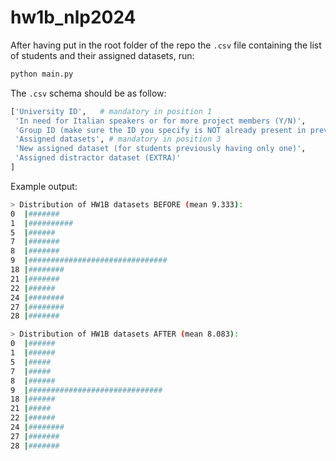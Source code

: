 # hw1b_nlp2024

After having put in the root folder of the repo the `.csv` file containing the list of students and their assigned datasets, run:

```bash
python main.py
```

The `.csv` schema should be as follow:
```python
['University ID',   # mandatory in position 1
 'In need for Italian speakers or for more project members (Y/N)',
 'Group ID (make sure the ID you specify is NOT already present in previous rows, unless the student belongs to the same group!)',
 'Assigned datasets', # mandatory in position 3
 'New assigned dataset (for students previously having only one)',
 'Assigned distractor dataset (EXTRA)'
]
```

Example output:
```bash
> Distribution of HW1B datasets BEFORE (mean 9.333):
0  |#######
1  |##########
5  |######
7  |#######
8  |#######
9  |###############################
18 |########
21 |#######
22 |######
24 |########
27 |########
28 |#######

> Distribution of HW1B datasets AFTER (mean 8.083):
0  |######
1  |######
5  |#####
7  |#####
8  |######
9  |##############################
18 |######
21 |#####
22 |######
24 |########
27 |#######
28 |#######
```